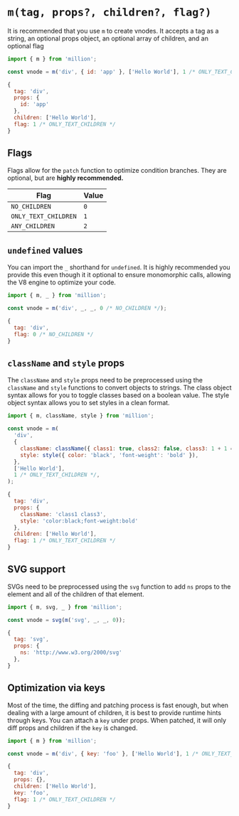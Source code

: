 # `m(tag, props?, children?, flag?)`

It is recommended that you use `m` to create vnodes. It accepts a tag as a string, an optional props object, an optional array of children, and an optional flag

```js
import { m } from 'million';

const vnode = m('div', { id: 'app' }, ['Hello World'], 1 /* ONLY_TEXT_CHILDREN */);
```

```js
{
  tag: 'div',
  props: {
    id: 'app'
  },
  children: ['Hello World'],
  flag: 1 /* ONLY_TEXT_CHILDREN */
}
```

## Flags

Flags allow for the `patch` function to optimize condition branches. They are optional, but are **highly recommended.**

| Flag                 | Value |
| -------------------- | ----- |
| `NO_CHILDREN`        | `0`   |
| `ONLY_TEXT_CHILDREN` | `1`   |
| `ANY_CHILDREN`       | `2`   |

## `undefined` values

You can import the `_` shorthand for `undefined`. It is highly recommended you provide this even though it it optional to ensure monomorphic calls, allowing the V8 engine to optimize your code.

```js
import { m, _ } from 'million';

const vnode = m('div', _, _, 0 /* NO_CHILDREN */);
```

```js
{
  tag: 'div',
  flag: 0 /* NO_CHILDREN */
}
```

## `className` and `style` props

The `className` and `style` props need to be preprocessed using the `className` and `style` functions to convert objects to strings. The class object syntax allows for you to toggle classes based on a boolean value. The style object syntax allows you to set styles in a clean format.

```js
import { m, className, style } from 'million';

const vnode = m(
  'div',
  {
    className: className({ class1: true, class2: false, class3: 1 + 1 === 2 }),
    style: style({ color: 'black', 'font-weight': 'bold' }),
  },
  ['Hello World'],
  1 /* ONLY_TEXT_CHILDREN */,
);
```

```js highlight=4,5
{
  tag: 'div',
  props: {
    className: 'class1 class3',
    style: 'color:black;font-weight:bold'
  },
  children: ['Hello World'],
  flag: 1 /* ONLY_TEXT_CHILDREN */
}
```

## SVG support

SVGs need to be preprocessed using the `svg` function to add `ns` props to the element and all of the children of that element.

```js
import { m, svg, _ } from 'million';

const vnode = svg(m('svg', _, _, 0));
```

```js highlight=4
{
  tag: 'svg',
  props: {
    ns: 'http://www.w3.org/2000/svg'
  },
}
```

## Optimization via keys

Most of the time, the diffing and patching process is fast enough, but when dealing with a large amount of children, it is best to provide runtime hints through keys. You can attach a `key` under props. When patched, it will only diff props and children if the `key` is changed.

```js
import { m } from 'million';

const vnode = m('div', { key: 'foo' }, ['Hello World'], 1 /* ONLY_TEXT_CHILDREN */);
```

```js highlight=5
{
  tag: 'div',
  props: {},
  children: ['Hello World'],
  key: 'foo',
  flag: 1 /* ONLY_TEXT_CHILDREN */
}
```
